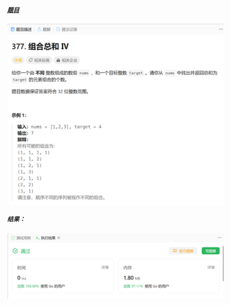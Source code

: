 ##### [题目](https://leetcode.cn/problems/combination-sum-iv/)
![pic](img.png)
##### 结果：
![pic](result.png)